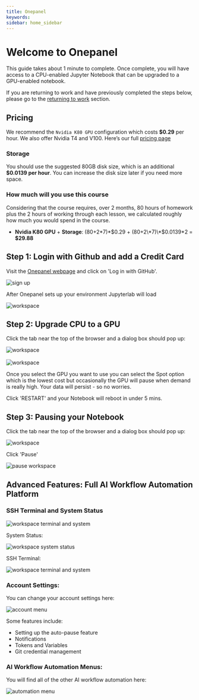 ```yaml
---
title: Onepanel
keywords:
sidebar: home_sidebar
---
```


# Welcome to Onepanel


This guide takes about 1 minute to complete. Once complete, you will have access to a CPU-enabled Jupyter Notebook that can be upgraded to a GPU-enabled notebook.

If you are returning to work and have previously completed the steps below, please go to the [returning to work](https://course.fast.ai/update_onepanel.html) section.

## Pricing

We recommend the `Nvidia K80 GPU` configuration which costs **$0.29** per hour.  We also offer Nvidia T4 and V100.  Here’s our full [pricing page](https://www.onepanel.io/pricing)

### Storage
You should use the suggested 80GB disk size, which is an additional **$0.0139 per hour**. You can increase the disk size later if you need more space.

### How much will you use this course
Considering that the course requires, over 2 months, 80 hours of homework plus the 2 hours of working through each lesson, we calculated roughly how much you would spend in the course.

- **Nvidia K80 GPU** + **Storage**: (80+2\*7)\*$0.29 + (80+2\*7)\*$0.0139\*2 = **$29.88**


## Step 1: Login with Github and add a Credit Card

Visit the [Onepanel webpage](https://c.onepanel.io/quickstart?project=onepanel-demo/fastai&workspace=jupyterlab&page=fastai) and click on 'Log in with GitHub'.


<img alt="sign up" src="/images/onepanel/signup.png" class="screenshot">


After Onepanel sets up your environment Jupyterlab will load

<img alt="workspace" src="/images/onepanel/workspace.png" class="screenshot">

## Step 2:  Upgrade CPU to a GPU

Click the tab near the top of the browser and a dialog box should pop up:

<img alt="workspace" src="/images/onepanel/upgrade_workspace_1.png" class="screenshot">

<br/>
<br/>

<img alt="workspace" src="/images/onepanel/upgrade_workspace_2.png" class="screenshot">

Once you select the GPU you want to use you can select the Spot option which is the lowest cost but occasionally the GPU will pause when demand is really high.  Your data will persist - so no worries.

Click 'RESTART' and your Notebook will reboot in under 5 mins.


## Step 3: Pausing your Notebook

Click the tab near the top of the browser and a dialog box should pop up:

<img alt="workspace" src="/images/onepanel/upgrade_workspace_1.png" class="screenshot">

Click 'Pause'

<img alt="pause workspace" src="/images/onepanel/workspace_pause.png" class="screenshot">

## Advanced Features: Full AI Workflow Automation Platform

### SSH Terminal and System Status

<img alt="workspace terminal and system" src="/images/onepanel/workspace_system_terminal_actions.png" class="screenshot">

System Status:

<img alt="workspace system status" src="/images/onepanel/workspace_system_status.png" class="screenshot">

SSH Terminal:

<img alt="workspace terminal and system" src="/images/onepanel/workspace_terminal.png" class="screenshot">

### Account Settings:

You can change your account settings here:  

<img alt="account menu" src="/images/onepanel/account_menu.png" class="screenshot">


Some features include:

* Setting up the auto-pause feature
* Notifications
* Tokens and Variables
* Git credential management

### AI Workflow Automation Menus:

You will find all of the other AI workflow automation here:

<img alt="automation menu" src="/images/onepanel/automation_menu.png" class="screenshot">
